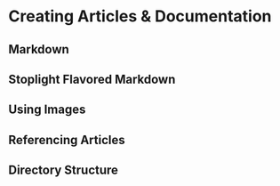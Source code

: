 # Creating Articles & Documentation

## Markdown

## Stoplight Flavored Markdown

## Using Images

## Referencing Articles

## Directory Structure